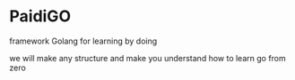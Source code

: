# PaidiGO
framework Golang for learning by doing

we will make any structure and make you understand how to learn go from zero

